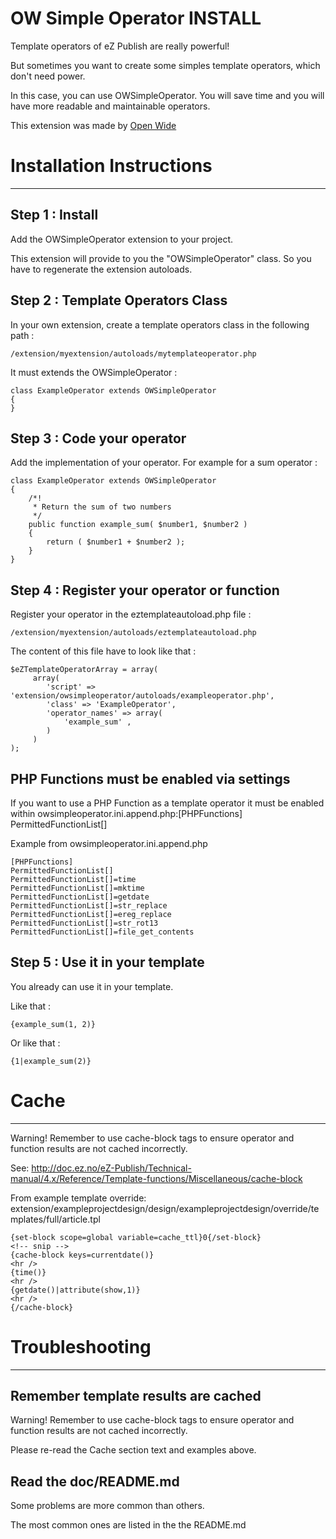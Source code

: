 OW Simple Operator INSTALL
=====================

Template operators of eZ Publish are really powerful!

But sometimes you want to create some simples template operators, which don't need power.

In this case, you can use OWSimpleOperator. You will save time and you will have more readable and maintainable operators.

This extension was made by [Open Wide](http://openwide.fr)


# Installation Instructions
   ------------

Step 1 : Install
-------
Add the OWSimpleOperator extension to your project.

This extension will provide to you the "OWSimpleOperator" class.
So you have to regenerate the extension autoloads.


Step 2 : Template Operators Class
-------
In your own extension, create a template operators class in the following path :

    /extension/myextension/autoloads/mytemplateoperator.php

It must extends the OWSimpleOperator :

    class ExampleOperator extends OWSimpleOperator
    {
    }


Step 3 : Code your operator
-------
Add the implementation of your operator.
For example for a sum operator :

    class ExampleOperator extends OWSimpleOperator
    {
        /*!
         * Return the sum of two numbers
         */
        public function example_sum( $number1, $number2 )
        {
            return ( $number1 + $number2 );
        }
    }


Step 4 : Register your operator or function
-------
Register your operator in the eztemplateautoload.php file :

    /extension/myextension/autoloads/eztemplateautoload.php

The content of this file have to look like that :

    $eZTemplateOperatorArray = array(
         array(
            'script' => 'extension/owsimpleoperator/autoloads/exampleoperator.php',
            'class' => 'ExampleOperator',
            'operator_names' => array(
                'example_sum' ,
            )
         )
    );


PHP Functions must be enabled via settings
-------
If you want to use a PHP Function as a template operator it must be enabled within owsimpleoperator.ini.append.php:[PHPFunctions] PermittedFunctionList[]

Example from owsimpleoperator.ini.append.php

    [PHPFunctions]
    PermittedFunctionList[]
    PermittedFunctionList[]=time
    PermittedFunctionList[]=mktime
    PermittedFunctionList[]=getdate
    PermittedFunctionList[]=str_replace
    PermittedFunctionList[]=ereg_replace
    PermittedFunctionList[]=str_rot13
    PermittedFunctionList[]=file_get_contents


Step 5 : Use it in your template
-------
You already can use it in your template.

Like that :

    {example_sum(1, 2)}

Or like that :

    {1|example_sum(2)}


# Cache
-------

Warning! Remember to use cache-block tags to ensure operator and function results are not cached incorrectly.

See: http://doc.ez.no/eZ-Publish/Technical-manual/4.x/Reference/Template-functions/Miscellaneous/cache-block


From example template override: extension/exampleprojectdesign/design/exampleprojectdesign/override/templates/full/article.tpl

    {set-block scope=global variable=cache_ttl}0{/set-block}
    <!-- snip -->
    {cache-block keys=currentdate()}
    <hr />
    {time()}
    <hr />
    {getdate()|attribute(show,1)}
    <hr />
    {/cache-block}


# Troubleshooting
   ------------

## Remember template results are cached

Warning! Remember to use cache-block tags to ensure operator and function results are not cached incorrectly.

Please re-read the Cache section text and examples above.

## Read the doc/README.md

   Some problems are more common than others.

   The most common ones are listed in the the README.md
